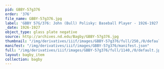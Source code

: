 ```yaml
---
pid: GBBY-57g376
order: '376'
file_name: GBBY-57g376.jpg
label: 'GBBY 57G/376: John (Bull) Polisky: Baseball Player - 1926-1927'
_date: 1926-1927
object_type: glass plate negative
source: http://archives.nd.edu/Bagby/GBBY-57g376.jpg
thumbnail: "/img/derivatives/iiif/images/GBBY-57g376/full/250,/0/default.jpg"
manifest: "/img/derivatives/iiif/images/GBBY-57g376/manifest.json"
full: "/img/derivatives/iiif/images/GBBY-57g376/full/1140,/0/default.jpg"
layout: bagby_item
collection: bagby
---
```

